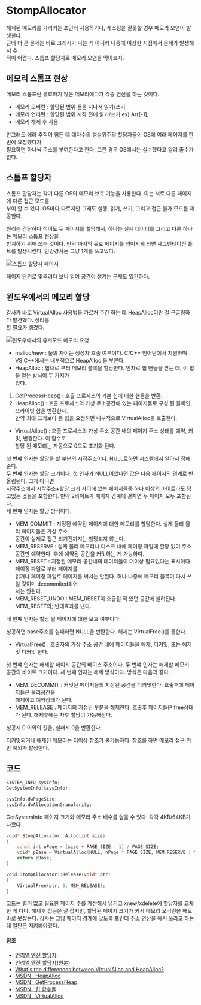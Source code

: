 # StompAllocator

해제된 메모리를 가리키는 포인터 사용하거나, 캐스팅을 잘못할 경우 메모리 오염이 발생한다.  
근데 더 큰 문제는 바로 크래시가 나는 게 아니라 나중에 이상한 지점에서 문제가 발생해서 추  
적이 어렵다. 스톰프 할당자로 메모리 오염을 막아보자.

## 메모리 스톰프 현상

메모리 스톰프란 유효하지 않은 메모리에다가 각종 연산을 하는 것이다.

- 메모리 오버런 : 할당된 범위 끝을 지나서 읽기/쓰기
- 메모리 언더런 : 할당된 범위 시작 전에 읽기/쓰기 ex) Arr[-1];
- 메모리 해제 후 사용

안그래도 에러 추적이 힘든 데 대다수의 성능위주의 할당자들이 OS에 여러 페이지를 한번에 요청했다가  
필요하면 하나씩 주소를 부여한다고 한다. 그런 경우 OS에서는 실수했다고 알려 줄수가 없다.

## 스톰프 할당자

스톰프 할당자는 각기 다른 OS의 메모리 보호 기능을 사용한다. 이는 서로 다른 페이지에 다른 접근 모드를  
부여 할 수 있다. OS마다 다르지만 그래도 실행, 읽기, 쓰기, 그리고 접근 불가 모드를 제공한다.

원리는 간단하다 적어도 두 페이지를 할당해서, 하나는 실제 데이터를 그리고 다른 하나는 메모리 스톰프 현상을  
방지하기 위해 쓰는 것이다. 만약 마지막 유효 페이지를 넘어서게 되면 세그멘테이션 폴트를 발생시킨다.
인강강사는 그냥 1개를 쓰고있다.

![스톰프 할당자 페이지](https://img.blurredcode.com/img/UE%E7%9A%84Allocator%E4%BB%A5%E5%8F%8AStompAllocator%E7%9A%84%E5%AE%9E%E7%8E%B0-2024-04-13-16-12-33.png?x-oss-process=style/compress)

페이지 단위로 맞추려다 보니 잉여 공간이 생기는 문제도 있긴하다.

## 윈도우에서의 메모리 할당

강사가 바로 VirtualAlloc 사용법을 가르쳐 주긴 하는 데 HeapAlloc이란 걸 구글링하다 발견했다. 정리를  
할 필요가 생겼다.

![윈도우에서의 유저모드 메모리 요청](https://i.sstatic.net/mMHbW.png)

- malloc/new : 둘의 차이는 생성자 호출 여부이다. C/C++ 언어단에서 지원하며 VS C++에서는 내부적으로
  HeapAlloc 을 부른다.
- HeapAlloc : 힙으로 부터 메모리 블록을 할당한다. 인자로 힙 핸들을 받는 데, 이 힙을 얻는 방식이 두 가지가  
  있다.

1. GetProcessHeap() : 호출 프로세스의 기본 힙에 대한 핸들을 반환.
2. HeapAlloc() : 호출 프로세스의 가상 주소공간에 있는 페이지들로 구성 된 블록인, 프라이빗 힙을 반환한다.  
   만약 최대 크기보다 큰 힙을 요청하면 내부적으로 VirtualAlloc을 호출한다.

- VirtualAlloc() : 호출 프로세스의 가상 주소 공간 내의 페이지 주소 상태를 예약, 커밋, 변경한다. 이 함수로  
  할당 된 메모리는 자동으로 0으로 초기화 된다.

첫 번쨰 인자는 할당을 할 부분의 시작주소이다. NULL로하면 시스템에서 알아서 정해준다.  
두 번쨰 인자는 할당 크기이다. 첫 인자가 NULL이였다면 값은 다음 페이지의 경계로 반올림된다. 그게 아니면  
시작주소에서 시작주소+할당 크기 사이에 있는 페이지들중 하나 이상의 바이트라도 담고있는 것들을 포함한다.
만약 2바이트가 페이지 경계에 걸치면 두 페이지 모두 포함된다.  
세 번쨰 인자는 할당 방식이다.

- MEM_COMMIT : 지정된 예약된 페이지에 대한 메모리를 할당한다. 실제 물리 물리 페이지들은 가상 주소  
  공간이 실제로 접근 되기전까지는 할당되지 않는다.
- MEM_RESERVE : 실제 물리 메모리나 디스크 내에 페이징 파일에 할당 없이 주소 공간만 예약한다. 후에
  예약된 공간을 커밋하는 게 가능하다.
- MEM_RESET : 지정된 메모리 공간내의 데이터들이 더이상 필요없다는 표시이다. 페이징 파일로 부터 페이지를  
  읽거나 페이징 파일로 페이지를 써서는 안된다. 허나 나중에 메모리 블록이 다시 쓰일 것이며 decommited되어  
  서는 안된다.
- MEM_RESET_UNDO : MEM_RESET이 호출된 적 있던 공간에 불려진다. MEM_RESET의; 반대효과를 낸다.

네 번쨰 인자는 할당 될 페이지에 대한 보호 여부이다.

성공하면 base주소를 실패하면 NULL을 반환한다. 해제는 VirtualFree()를 통한다.

- VirtualFree() : 호출자의 가상 주소 공간 내에 페이지들을 해제, 디커밋, 또는 해제 및 디커밋 한다.

첫 번쨰 인자는 해제할 페이지 공간의 베이스 주소이다.
두 번쨰 인자는 해제할 메모리 공간의 바이트 크기이다.
세 번쨰 인자는 해제 방식이다. 방식은 다음과 같다.

- MEM_DECOMMIT : 커밋된 페이지들의 지정된 공간을 디커밋한다. 호출후에 페이지들은 물리공간을  
  해제하고 예약상태가 된다.
- MEM_RELEASE : 페이지의 지정된 부분을 해제한다. 호출후 페이지들은 free상태가 된다. 해제후에는
  차후 할당이 가능해진다.

성공시 0 이외의 값을, 실패시 0을 반환한다.

디커밋되거나 해제된 메모리는 더이상 참조가 불가능하다. 참조를 하면 메모리 접근 위반 예외가 발생한다.

## 코드

```c++
SYSTEM_INFO sysInfo;
GetSystemInfo(&sysInfo);

sysInfo.dwPageSize;
sysInfo.dwAllocationGranularity;
```

GetSystemInfo 페이지 크기와 메모리 주소 배수를 얻을 수 있다. 각각 4KB/64KB가 나왔다.

```c++
void* StompAllocator::Alloc(int size)
{
    const int nPage = (size + PAGE_SIZE - 1) / PAGE_SIZE;
    void* pBase = VirtualAlloc(NULL, nPage * PAGE_SIZE, MEM_RESERVE | MEM_COMMIT, PAGE_READWRITE);
    return pBase;
}

void StompAllocator::Release(void* ptr)
{
    VirtualFree(ptr, 0, MEM_RELEASE);
}

```

코드는 별거 없고 필요한 페이지 수를 계산해서 넘기고 xnew/xdelete에 할당자를 교체한 게 다다.
해제후 접근은 잘 잡지만, 할당된 페이지 크기가 커서 메모리 오버런을 해도 바로 못잡는다.
강사는 그냥 페이지 경계에 맞도록 포인터 주소 연산을 해서 쓰라고 하는 데 일단은 지켜봐야겠다.

#### 참조

- [언리얼 엔진 할당자](https://www.blurredcode.com/2023/10/d7a3cb82/)
- [언리얼 엔진 할당자(원본)](https://web.archive.org/web/20231009164648/https://pzurita.wordpress.com/2015/06/29/memory-stomp-allocator-for-unreal-engine-4/)
- [What's the differences between VirtualAlloc and HeapAlloc?](https://stackoverflow.com/questions/872072/whats-the-differences-between-virtualalloc-and-heapalloc)
- [MSDN : HeapAlloc](https://learn.microsoft.com/en-us/windows/win32/api/heapapi/nf-heapapi-heapalloc)
- [MSDN : GetProcessHeap](https://learn.microsoft.com/en-us/windows/win32/api/heapapi/nf-heapapi-getprocessheap)
- [MSDN : 힙 함수들](https://learn.microsoft.com/en-us/windows/win32/Memory/heap-functions)
- [MSDN : VirtualAlloc](https://learn.microsoft.com/en-us/windows/win32/api/memoryapi/nf-memoryapi-virtualalloc)

